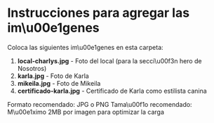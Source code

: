 # Instrucciones para agregar las im\u00e1genes

Coloca las siguientes im\u00e1genes en esta carpeta:

1. **local-charlys.jpg** - Foto del local (para la secci\u00f3n hero de Nosotros)
2. **karla.jpg** - Foto de Karla
3. **mikeila.jpg** - Foto de Mikeila
4. **certificado-karla.jpg** - Certificado de Karla como estilista canina

Formato recomendado: JPG o PNG
Tama\u00f1o recomendado: M\u00e1ximo 2MB por imagen para optimizar la carga

